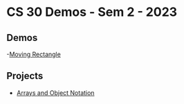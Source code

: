 # CS 30 Demos - Sem 2 - 2023

## Demos
-[Moving Rectangle]()

## Projects
- [Arrays and Object Notation](array-assignment)
